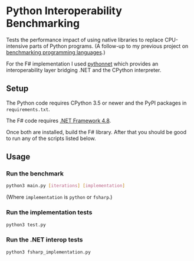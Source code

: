 # Python Interoperability Benchmarking
Tests the performance impact of using native libraries to replace CPU-intensive parts of Python programs. (A follow-up 
to my previous project on [benchmarking programming languages](https://gist.github.com/JoelEager/421b180131560ca862f4cd97f13b4495).)

For the F# implementation I used [pythonnet](https://github.com/pythonnet/pythonnet) which provides an interoperability 
layer bridging .NET and the CPython interpreter.

## Setup
The Python code requires CPython 3.5 or newer and the PyPI packages in `requirements.txt`.

The F# code requires [.NET Framework 4.8](https://dotnet.microsoft.com/download/dotnet-framework/net48).

Once both are installed, build the F# library. After that you should be good to run any of the scripts listed below.

## Usage
### Run the benchmark
```bash
python3 main.py [iterations] [implementation]
```

(Where `implementation` is `python` or `fsharp`.)

### Run the implementation tests
```bash
python3 test.py
```

### Run the .NET interop tests
```bash
python3 fsharp_implementation.py
```
